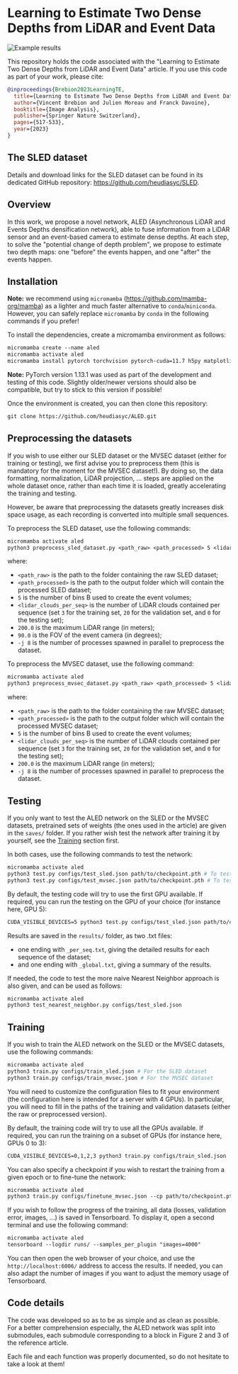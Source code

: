 # Learning to Estimate Two Dense Depths from LiDAR and Event Data

![Example results](https://www.hds.utc.fr/~vbrebion/dokuwiki/_media/fr/teaser_learning_to_estimate.png)

This repository holds the code associated with the "Learning to Estimate Two Dense Depths from LiDAR and Event Data" article. If you use this code as part of your work, please cite:

```BibTeX
@inproceedings{Brebion2023LearningTE,
  title={Learning to Estimate Two Dense Depths from LiDAR and Event Data},
  author={Vincent Brebion and Julien Moreau and Franck Davoine},
  booktitle={Image Analysis},
  publisher={Springer Nature Switzerland},
  pages={517-533},
  year={2023}
}
```

## The SLED dataset

Details and download links for the SLED dataset can be found in its dedicated GitHub repository: <https://github.com/heudiasyc/SLED>.

## Overview

In this work, we propose a novel network, ALED (Asynchronous LiDAR and Events Depths densification network), able to fuse information from a LiDAR sensor and an event-based camera to estimate dense depths. At each step, to solve the "potential change of depth problem", we propose to estimate two depth maps: one "before" the events happen, and one "after" the events happen.

## Installation

**Note:** we recommend using `micromamba` (<https://github.com/mamba-org/mamba>) as a lighter and much faster alternative to `conda`/`miniconda`.\
However, you can safely replace `micromamba` by `conda` in the following commands if you prefer!

To install the dependencies, create a micromamba environment as follows:

```txt
micromamba create --name aled
micromamba activate aled
micromamba install pytorch torchvision pytorch-cuda=11.7 h5py matplotlib opencv pandas pyyaml tensorboard tqdm -c pytorch -c nvidia -c conda-forge
```

**Note:** PyTorch version 1.13.1 was used as part of the development and testing of this code. Slightly older/newer versions should also be compatible, but try to stick to this version if possible!

Once the environment is created, you can then clone this repository:

```txt
git clone https://github.com/heudiasyc/ALED.git
```

## Preprocessing the datasets

If you wish to use either our SLED dataset or the MVSEC dataset (either for training or testing), we first advise you to preprocess them (this is mandatory for the moment for the MVSEC dataset!). By doing so, the data formatting, normalization, LiDAR projection, ... steps are applied on the whole dataset once, rather than each time it is loaded, greatly accelerating the training and testing.

However, be aware that preprocessing the datasets greatly increases disk space usage, as each recording is converted into multiple small sequences.

To preprocess the SLED dataset, use the following commands:

```txt
micromamba activate aled
python3 preprocess_sled_dataset.py <path_raw> <path_processed> 5 <lidar_clouds_per_seq> 200.0 90.0 -j 8
```

where:

- `<path_raw>` is the path to the folder containing the raw SLED dataset;
- `<path_processed>` is the path to the output folder which will contain the processed SLED dataset;
- `5` is the number of bins B used to create the event volumes;
- `<lidar_clouds_per_seq>` is the number of LiDAR clouds contained per sequence (set `3` for the training set, `20` for the validation set, and `0` for the testing set);
- `200.0` is the maximum LiDAR range (in meters);
- `90.0` is the FOV of the event camera (in degrees);
- `-j 8` is the number of processes spawned in parallel to preprocess the dataset.

To preprocess the MVSEC dataset, use the following command:

```txt
micromamba activate aled
python3 preprocess_mvsec_dataset.py <path_raw> <path_processed> 5 <lidar_clouds_per_seq> 200.0 -j 8
```

where:

- `<path_raw>` is the path to the folder containing the raw MVSEC dataset;
- `<path_processed>` is the path to the output folder which will contain the processed MVSEC dataset;
- `5` is the number of bins B used to create the event volumes;
- `<lidar_clouds_per_seq>` is the number of LiDAR clouds contained per sequence (set `3` for the training set, `20` for the validation set, and `0` for the testing set);
- `200.0` is the maximum LiDAR range (in meters);
- `-j 8` is the number of processes spawned in parallel to preprocess the dataset.

## Testing

If you only want to test the ALED network on the SLED or the MVSEC datasets, pretrained sets of weights (the ones used in the article) are given in the `saves/` folder. If you rather wish test the network after training it by yourself, see the [Training](#training) section first.

In both cases, use the following commands to test the network:

```bash
micromamba activate aled
python3 test.py configs/test_sled.json path/to/checkpoint.pth # To test on the SLED dataset
python3 test.py configs/test_mvsec.json path/to/checkpoint.pth # To test on the MVSEC dataset
```

By default, the testing code will try to use the first GPU available. If required, you can run the testing on the GPU of your choice (for instance here, GPU 5):

```txt
CUDA_VISIBLE_DEVICES=5 python3 test.py configs/test_sled.json path/to/checkpoint.pth
```

Results are saved in the `results/` folder, as two .txt files:

- one ending with `_per_seq.txt`, giving the detailed results for each sequence of the dataset;
- and one ending with `_global.txt`, giving a summary of the results.

If needed, the code to test the more naive Nearest Neighbor approach is also given, and can be used as follows:

```txt
micromamba activate aled
python3 test_nearest_neighbor.py configs/test_sled.json
```

## Training

If you wish to train the ALED network on the SLED or the MVSEC datasets, use the following commands:

```bash
micromamba activate aled
python3 train.py configs/train_sled.json # For the SLED dataset
python3 train.py configs/train_mvsec.json # For the MVSEC dataset
```

You will need to customize the configuration files to fit your environment (the configuration here is intended for a server with 4 GPUs). In particular, you will need to fill in the paths of the training and validation datasets (either the raw or preprocessed version).

By default, the training code will try to use all the GPUs available. If required, you can run the training on a subset of GPUs (for instance here, GPUs 0 to 3):

```txt
CUDA_VISIBLE_DEVICES=0,1,2,3 python3 train.py configs/train_sled.json
```

You can also specify a checkpoint if you wish to restart the training from a given epoch or to fine-tune the network:

```txt
micromamba activate aled
python3 train.py configs/finetune_mvsec.json --cp path/to/checkpoint.pth
```

If you wish to follow the progress of the training, all data (losses, validation error, images, ...) is saved in Tensorboard. To display it, open a second terminal and use the following command:

```txt
micromamba activate aled
tensorboard --logdir runs/ --samples_per_plugin "images=4000"
```

You can then open the web browser of your choice, and use the `http://localhost:6006/` address to access the results. If needed, you can also adapt the number of images if you want to adjust the memory usage of Tensorboard.

## Code details

The code was developed so as to be as simple and as clean as possible. For a better comprehension especially, the ALED network was split into submodules, each submodule corresponding to a block in Figure 2 and 3 of the reference article.

Each file and each function was properly documented, so do not hesitate to take a look at them!
